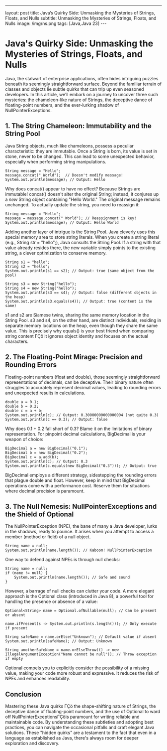 ---
layout: post
title: Java’s Quirky Side: Unmasking the Mysteries of Strings, Floats, and Nulls
subtitle: Unmasking the Mysteries of Strings, Floats, and Nulls
image: /img/ns.png
tags: [Java,Java 23]
---﻿

# Java's Quirky Side: Unmasking the Mysteries of Strings, Floats, and Nulls

Java, the stalwart of enterprise applications, often hides intriguing puzzles beneath its seemingly straightforward surface. Beyond the familiar terrain of classes and objects lie subtle quirks that can trip up even seasoned developers. In this article,  we’ll embark on a journey to uncover three such mysteries: the chameleon-like nature of Strings, the deceptive dance of floating-point numbers, and the ever-lurking shadow of NullPointerExceptions.

## 1. The String Chameleon: Immutability and the String Pool

Java String objects, much like chameleons, possess a peculiar characteristic: they are immutable. Once a String is born, its value is set in stone, never to be changed. This can lead to some unexpected behavior, especially when performing string manipulations.

    String message = "Hello";
    message.concat(" World");  // Doesn't modify message!
    System.out.println(message); // Output: Hello

Why does concat() appear to have no effect? Because Strings are immutable! concat() doesn't alter the original String; instead, it conjures up a *new* String object containing "Hello World." The original message remains unchanged. To actually update the string, you need to reassign it:

    String message = "Hello";
    message = message.concat(" World"); // Reassignment is key!
    System.out.println(message); // Output: Hello World

Adding another layer of intrigue is the String Pool. Java cleverly uses this special memory area to store string literals. When you create a string literal (e.g., String str = "hello";), Java consults the String Pool. If a string with that value already resides there, the new variable simply points to the existing string, a clever optimization to conserve memory.

    String s1 = "hello";
    String s2 = "hello";
    System.out.println(s1 == s2); // Output: true (same object from the pool)
    
    String s3 = new String("hello");
    String s4 = new String("hello");
    System.out.println(s3 == s4); // Output: false (different objects in the heap)
    System.out.println(s3.equals(s4)); // Output: true (content is the same)

s1 and s2 are Siamese twins, sharing the same memory location in the String Pool. s3 and s4, on the other hand, are distinct individuals, residing in separate memory locations on the heap, even though they share the same value. This is precisely why equals() is your best friend when comparing string content ΓÇô it ignores object identity and focuses on the actual characters.

## 2. The Floating-Point Mirage: Precision and Rounding Errors

Floating-point numbers (float and double), those seemingly straightforward representations of decimals, can be deceptive. Their binary nature often struggles to accurately represent decimal values, leading to rounding errors and unexpected results in calculations.

    double a = 0.1;
    double b = 0.2;
    double c = a + b;
    System.out.println(c); // Output: 0.30000000000000004 (not quite 0.3)
    System.out.println(c == 0.3); // Output: false

Why does 0.1 + 0.2 fall short of 0.3? Blame it on the limitations of binary representation. For pinpoint decimal calculations, BigDecimal is your weapon of choice:

    BigDecimal a = new BigDecimal("0.1");
    BigDecimal b = new BigDecimal("0.2");
    BigDecimal c = a.add(b);
    System.out.println(c); // Output: 0.3
    System.out.println(c.equals(new BigDecimal("0.3"))); // Output: true

BigDecimal employs a different strategy, sidestepping the rounding errors that plague double and float. However, keep in mind that BigDecimal operations come with a performance cost. Reserve them for situations where decimal precision is paramount.

## 3. The Null Nemesis: NullPointerExceptions and the Shield of Optional

The NullPointerException (NPE), the bane of many a Java developer, lurks in the shadows, ready to pounce. It arises when you attempt to access a member (method or field) of a null object.

    String name = null;
    System.out.println(name.length()); // Kaboom! NullPointerException

One way to defend against NPEs is through null checks:

    String name = null;
    if (name != null) {
        System.out.println(name.length()); // Safe and sound
    }

However, a barrage of null checks can clutter your code. A more elegant approach is the Optional class (introduced in Java 8), a powerful tool for handling the presence or absence of a value:

    Optional<String> name = Optional.ofNullable(null); // Can be present or absent
    
    name.ifPresent(s -> System.out.println(s.length())); // Only execute if present
    
    String safeName = name.orElse("Unknown"); // Default value if absent
    System.out.println(safeName); // Output: Unknown
    
    String anotherSafeName = name.orElseThrow(() -> new IllegalArgumentException("Name cannot be null")); // Throw exception if empty

Optional compels you to explicitly consider the possibility of a missing value, making your code more robust and expressive. It reduces the risk of NPEs and enhances readability.

## Conclusion

Mastering these Java quirks ΓÇö the shape-shifting nature of Strings, the deceptive dance of floating-point numbers, and the use of Optional to ward off NullPointerExceptionsΓÇöis paramount for writing reliable and maintainable code. By understanding these subtleties and adopting best practices, you can navigate the occasional pitfalls and craft elegant Java solutions. These "hidden quirks" are a testament to the fact that even in a language as established as Java, there's always room for deeper exploration and discovery.
